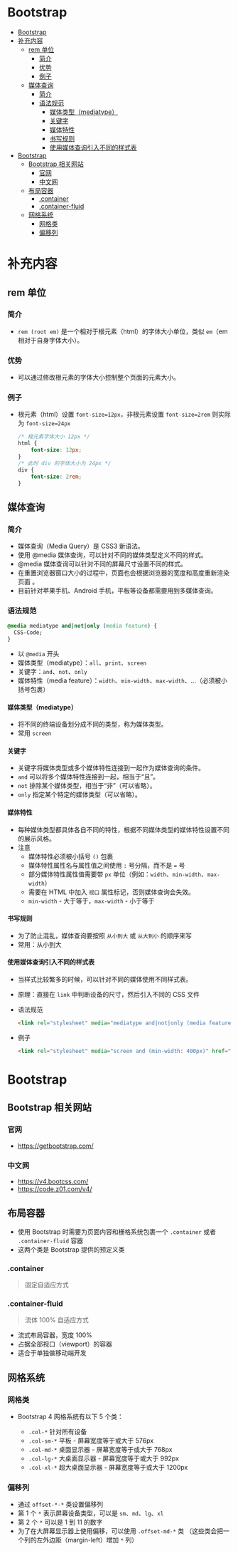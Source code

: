 <meta name="viewport" content="width=device-width, initial-scale=1.0">
<link rel="stylesheet" href="./assets/style.css">
<script src="./assets/script.js"></script>
<div class="contents"></div>

# Bootstrap

- [Bootstrap](#bootstrap)
- [补充内容](#补充内容)
  - [rem 单位](#rem-单位)
    - [简介](#简介)
    - [优势](#优势)
    - [例子](#例子)
  - [媒体查询](#媒体查询)
    - [简介](#简介-1)
    - [语法规范](#语法规范)
      - [媒体类型（mediatype）](#媒体类型-mediatype)
      - [关键字](#关键字)
      - [媒体特性](#媒体特性)
      - [书写规则](#书写规则)
      - [使用媒体查询引入不同的样式表](#使用媒体查询引入不同的样式表)
- [Bootstrap](#bootstrap-1)
  - [Bootstrap 相关网站](#bootstrap-相关网站)
    - [官网](#官网)
    - [中文网](#中文网)
  - [布局容器](#布局容器)
    - [.container](#container)
    - [.container-fluid](#container-fluid)
  - [网格系统](#网格系统)
    - [网格类](#网格类)
    - [偏移列](#偏移列)

# 补充内容

## rem 单位

### 简介

- `rem (root em)` 是一个相对于根元素（html）的字体大小单位，类似 `em`（em 相对于自身字体大小）。

### 优势

- 可以通过修改根元素的字体大小控制整个页面的元素大小。

### 例子

- 根元素（html）设置 `font-size=12px`，非根元素设置 `font-size=2rem` 则实际为 `font-size=24px`

  ```css
  /* 根元素字体大小 12px */
  html {
      font-size: 12px;
  }
  /* 此时 div 的字体大小为 24px */      
  div {
      font-size: 2rem;
  }
  ```

## 媒体查询

### 简介

- 媒体查询（Media Query）是 CSS3 新语法。
- 使用 @media 媒体查询，可以针对不同的媒体类型定义不同的样式。
- @media 媒体查询可以针对不同的屏幕尺寸设置不同的样式。
- 在重置浏览器窗口大小的过程中，页面也会根据浏览器的宽度和高度重新渲染页面 。
- 目前针对苹果手机、Android 手机，平板等设备都需要用到多媒体查询。

### 语法规范

```css
@media mediatype and|not|only (media feature) {
  CSS-Code;
}
```

- 以 `@media` 开头
- 媒体类型（mediatype）：`all`、`print`、`screen`
- 关键字：`and`、`not`、`only`
- 媒体特性（media feature）：`width`、`min-width`、`max-width`、...（必须被小括号包裹）

#### 媒体类型（mediatype）

- 将不同的终端设备划分成不同的类型，称为媒体类型。
- 常用 `screen`

#### 关键字

- 关键字将媒体类型或多个媒体特性连接到一起作为媒体查询的条件。
- `and`
  可以将多个媒体特性连接到一起，相当于“且”。
- `not`
  排除某个媒体类型，相当于“非”（可以省略）。
- `only`
  指定某个特定的媒体类型（可以省略）。

#### 媒体特性

- 每种媒体类型都具体各自不同的特性，根据不同媒体类型的媒体特性设置不同的展示风格。
- 注意
  - 媒体特性必须被小括号 `()` 包裹
  - 媒体特性属性名与属性值之间使用 `:` 号分隔，而不是 `=` 号
  - 部分媒体特性属性值需要带 `px` 单位（例如：`width`、`min-width`、`max-width`）
  - 需要在 HTML 中加入 `视口` 属性标记，否则媒体查询会失效。
  - `min-width` - 大于等于，`max-width` - 小于等于

#### 书写规则

- 为了防止混乱，媒体查询要按照 `从小到大` 或 `从大到小` 的顺序来写
- 常用：从小到大

#### 使用媒体查询引入不同的样式表

- 当样式比较繁多的时候，可以针对不同的媒体使用不同样式表。
- 原理：直接在 `link` 中判断设备的尺寸，然后引入不同的 CSS 文件

- 语法规范

  ```html
  <link rel="stylesheet" media="mediatype and|not|only (media feature)" href="CSS 文件路径">
  ```

- 例子

  ```html
  <link rel="stylesheet" media="screen and (min-width: 400px)" href="style_1.css">
  ```

# Bootstrap

## Bootstrap 相关网站

### 官网

- https://getbootstrap.com/

### 中文网

- https://v4.bootcss.com/
- https://code.z01.com/v4/

## 布局容器

- 使用 Bootstrap 时需要为页面内容和栅格系统包裹一个 `.container` 或者 `.container-fluid` 容器
- 这两个类是 Bootstrap 提供的预定义类

### .container

> 固定自适应方式

### .container-fluid

> 流体 100% 自适应方式

- 流式布局容器，宽度 100%
- 占据全部视口（viewport）的容器
- 适合于单独做移动端开发

## 网格系统

### 网格类

- Bootstrap 4 网格系统有以下 5 个类：

  - `.col-*` 针对所有设备
  - `.col-sm-*` 平板 - 屏幕宽度等于或大于 576px
  - `.col-md-*` 桌面显示器 - 屏幕宽度等于或大于 768px
  - `.col-lg-*` 大桌面显示器 - 屏幕宽度等于或大于 992px
  - `.col-xl-*` 超大桌面显示器 - 屏幕宽度等于或大于 1200px

### 偏移列

- 通过 `offset-*-*` 类设置偏移列
- 第 1 个 `*` 表示屏幕设备类型，可以是 `sm`、`md`、`lg`、`xl`
- 第 2 个 `*` 可以是 1 到 11 的数字
- 为了在大屏幕显示器上使用偏移，可以使用 `.offset-md-*` 类
  （这些类会把一个列的左外边距（margin-left）增加 `*` 列）
